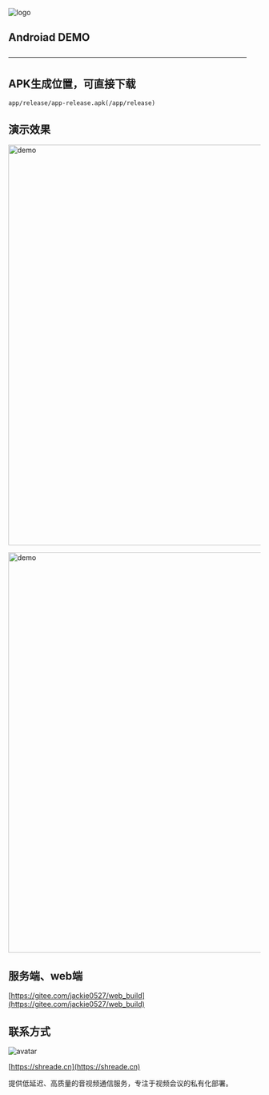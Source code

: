![logo](https://shreade.cn/image/logo.png)
## Androiad DEMO
——————————————————————————————————
##  APK生成位置，可直接下载
```shell
app/release/app-release.apk(/app/release)
```

##  演示效果
<p>
<img src="https://shreade.cn/image/p1.png" alt="demo" width="800" />
</p>
<p>
<img src="https://shreade.cn/image/p2.jpg" alt="demo" width="800" />
</p>

## 服务端、web端
[https://gitee.com/jackie0527/web_build](https://gitee.com/jackie0527/web_build)

## 联系方式

<img src="https://shreade.cn/image/weixin200.jpg" alt="avatar" />

[https://shreade.cn](https://shreade.cn)

提供低延迟、高质量的音视频通信服务，专注于视频会议的私有化部署。
